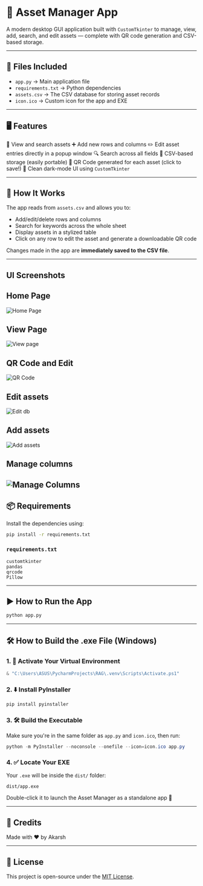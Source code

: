 # 💼 Asset Manager App

A modern desktop GUI application built with `CustomTkinter` to manage, view, add, search, and edit assets — complete with QR code generation and CSV-based storage.

---

## 📁 Files Included

- `app.py` → Main application file  
- `requirements.txt` → Python dependencies  
- `assets.csv` → The CSV database for storing asset records   
- `icon.ico` → Custom icon for the app and EXE

---

## 🖥️ Features
📂 View and search assets
➕ Add new rows and columns
✏️ Edit asset entries directly in a popup window
🔍 Search across all fields
🔐 CSV-based storage (easily portable)
🔄 QR Code generated for each asset (click to save!)
🌙 Clean dark-mode UI using `CustomTkinter`

---
## 🧠 How It Works

The app reads from `assets.csv` and allows you to:

* Add/edit/delete rows and columns
* Search for keywords across the whole sheet
* Display assets in a stylized table
* Click on any row to edit the asset and generate a downloadable QR code

Changes made in the app are **immediately saved to the CSV file**.

---

## UI Screenshots

## Home Page
![Home Page](homepage.png)

## View Page
![View page](view.png)

## QR Code and Edit
![QR Code](qrcode.png)

## Edit assets
![Edit db](add.png)

## Add assets
![Add assets](addassets.png)

## Manage columns
![Manage Columns](managecolumns.png)
---
## 📦 Requirements

Install the dependencies using:

```bash
pip install -r requirements.txt
````

### `requirements.txt`

```text
customtkinter
pandas
qrcode
Pillow
```

---

## ▶️ How to Run the App

```bash
python app.py
```

---

## 🛠️ How to Build the .exe File (Windows)

### 1. 🔄 Activate Your Virtual Environment

```powershell
& "C:\Users\ASUS\PycharmProjects\RAG\.venv\Scripts\Activate.ps1"
```

### 2. ⬇️ Install PyInstaller

```powershell
pip install pyinstaller
```

### 3. 🛠️ Build the Executable

Make sure you're in the same folder as `app.py` and `icon.ico`, then run:

```powershell
python -m PyInstaller --noconsole --onefile --icon=icon.ico app.py
```

### 4. ✅ Locate Your EXE

Your `.exe` will be inside the `dist/` folder:

```
dist/app.exe
```

Double-click it to launch the Asset Manager as a standalone app 🎉

---

## 🙌 Credits

Made with ❤️ by Akarsh

---

## 📜 License

This project is open-source under the [MIT License](LICENSE).

```

